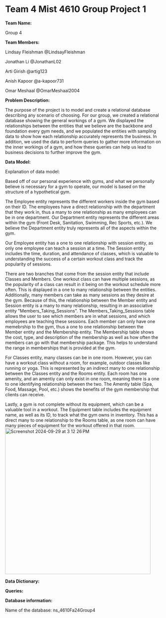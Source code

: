 # Team 4 Mist 4610 Group Project 1

**Team Name:**

Group 4

**Team Members:**

Lindsay Fleishman @LindsayFleishman

Jonathan Li @JonathanL02

Arti Girish @artig123

Anish Kapoor @a-kapoor731

Omar Meshaal @OmarMeshaal2004

**Problem Description:**

The purpose of the project is to model and create a relational database describing any scenario of choosing. For our group, we created a relational database showing the general workings of a gym. We displayed the relationships between the entities that we believe are the backbone and foundation every gym needs, and we populated the entities with sampling data to show how each relationship accurately represents the business. In addition, we used the data to perform queries to gather more information on the inner workings of a gym, and how these queries can help us lead to business decisions to further improve the gym.

**Data Model:**

Explanation of data model:

Based off of our personal experience with gyms, and what we personally believe is necessary for a gym to operate, our model is based on the structure of a hypothetical gym. 

The Employee entity represents the different workers inside the gym based on their ID. The employees have a direct relationship with the department that they work in, thus a many to one relationship as many employees can be in one department. Our Department entity represents the different areas within the gym (Front Desk, Sanitation, Swimming, Rec Sports, etc.). We believe the Department entity truly represents all of the aspects within the gym.

Our Employee entity has a one to one relationship with session entity, as only one employee can teach a session at a time. The Session entity includes the time, duration, and attendance of classes, which is valuable to understanding the success of a certain workout class and track the popularity of sessions. 

There are two branches that come from the session entity that include Classes and Members. One workout class can have multiple sessions, as the popularity of a class can result in it being on the workout schedule more often. This is displayed in a one to many relationship between the entities. Additionally, many members can take as many sessions as they desire at the gym. Because of this, the relationship between the Member entity and Session entity is a many to many relationship, resulting in an associative entity "Members_Taking_Sessions". The Members_Taking_Sessions table allows the user to see which members are in what sessions, and which employees are teaching these sessions. Each member can only have one memebrship to the gym, thus a one to one relationship between the Member entity and the Membership entity. The Membership table shows the cost, type, and description of the membership as well as how often the members can go with that membership package. This helps to understand the range in memberships that is provided at the gym.

For Classes entity, many classes can be in one room. However, you can have a workout class without a room, for example, outdoor classes like running or yoga. This is represented by an indirect many to one relationship between the Classes entity and the Rooms entity. Each room has one amenity, and an amentiy can only exist in one room, meaning there is a one to one identifying relationship between the two. The Amentiy table (Spa, Food, Massage, Pool, etc.) shows the benefits of the gym membership that clients can receive.

Lastly, a gym is not complete without its equipment, which can be a valuable tool in a workout. The Equipment table includes the equipment name, as well as its ID, to track what the gym owns in inventory. This has a direct many to one relationship to the Rooms table, as one room can have many pieces of equipment for the workout offered in that room.
<img width="469" alt="Screenshot 2024-09-29 at 3 12 26 PM" src="https://github.com/user-attachments/assets/2c0c1776-3f40-4a26-a244-166715162740">


**Data Dictionary:**



**Queries:**


**Database information:**

Name of the database: ns_4610Fa24Group4



